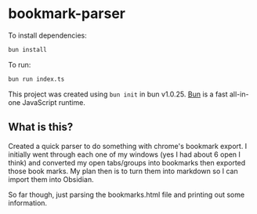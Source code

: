 # bookmark-parser

To install dependencies:

```bash
bun install
```

To run:

```bash
bun run index.ts
```

This project was created using `bun init` in bun v1.0.25. [Bun](https://bun.sh) is a fast all-in-one JavaScript runtime.

## What is this?

Created a quick parser to do something with chrome's bookmark export. I initially went through each one of my windows (yes I had about 6 open I think) and converted my open tabs/groups into bookmarks then exported those book marks. My plan then is to turn them into markdown so I can import them into Obsidian.

So far though, just parsing the bookmarks.html file and printing out some information.
